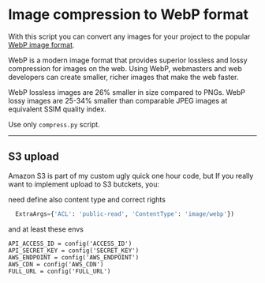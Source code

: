 # Image compression to WebP format

With this script you can convert any images for your project to the popular [WebP image format](https://developers.google.com/speed/webp).

WebP is a modern image format that provides superior lossless and lossy compression for images on the web. Using WebP, webmasters and web developers can create smaller, richer images that make the web faster.

WebP lossless images are 26% smaller in size compared to PNGs. WebP lossy images are 25-34% smaller than comparable JPEG images at equivalent SSIM quality index.

Use only ```compress.py``` script. 

<hr>

## S3 upload ## 
Amazon S3 is part of my custom ugly quick one hour code, but If you really want to implement upload to S3 butckets, you:

need define also content type and correct rights

```python
  ExtraArgs={'ACL': 'public-read', 'ContentType': 'image/webp'})
```

and at least these envs

```
API_ACCESS_ID = config('ACCESS_ID')
API_SECRET_KEY = config('SECRET_KEY')
AWS_ENDPOINT = config('AWS_ENDPOINT')
AWS_CDN = config('AWS_CDN')
FULL_URL = config('FULL_URL')
```
